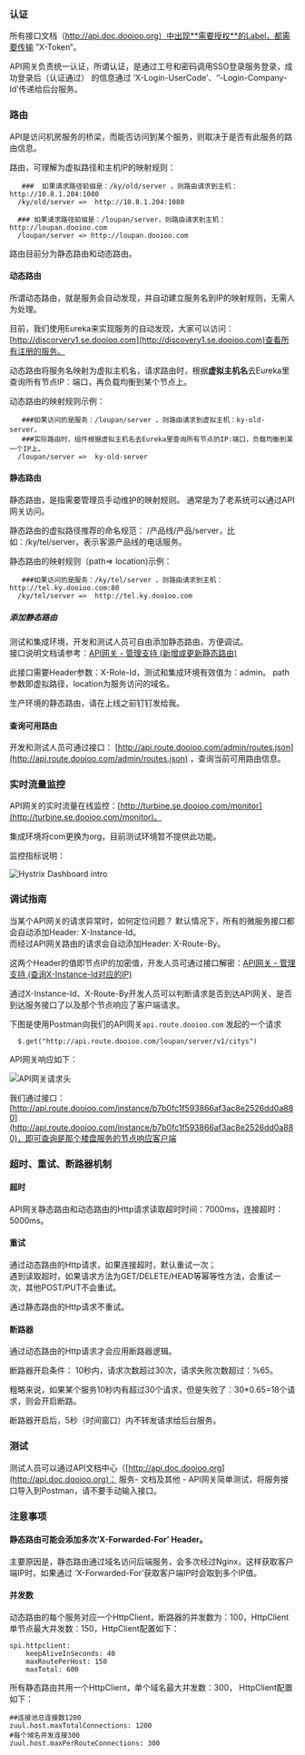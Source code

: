 <!-- toc -->

### 认证
所有接口文档（http://api.doc.dooioo.org）中出现**需要授权**的Label，都需要传输 ”X-Token“。

API网关负责统一认证，所谓认证，是通过工号和密码调用SSO登录服务登录，成功登录后（认证通过） 的信息通过 ‘X-Login-UserCode’、‘’-Login-Company-Id’传递给后台服务。

### 路由
API是访问机房服务的桥梁，而能否访问到某个服务，则取决于是否有此服务的路由信息。 

路由，可理解为虚拟路径和主机IP的映射规则：
```
   ###  如果请求路径前缀是：/ky/old/server ，则路由请求到主机：http://10.8.1.204:1080
  /ky/old/server =>  http://10.8.1.204:1080
  
  ### 如果请求路径前缀是：/loupan/server，则路由请求到主机：http://loupan.dooioo.com
  /loupan/server => http://loupan.dooioo.com
```


路由目前分为静态路由和动态路由。

#### 动态路由
所谓动态路由，就是服务会自动发现，并自动建立服务名到IP的映射规则，无需人为处理。  
  
目前，我们使用Eureka来实现服务的自动发现，大家可以访问：[http://discorvery1.se.dooioo.com](http://discovery1.se.dooioo.com)查看所有注册的服务。
  
动态路由将服务名映射为虚拟主机名，请求路由时，根据**虚拟主机名**去Eureka里查询所有节点IP：端口，再负载均衡到某个节点上。

动态路由的映射规则示例：
```
   ###如果访问的是服务：/loupan/server ，则路由请求到虚拟主机：ky-old-server，
   ###实际路由时，组件根据虚拟主机名去Eureka里查询所有节点的IP:端口，负载均衡到某一个IP上。
  /loupan/server =>  ky-old-server
```
#### 静态路由
静态路由，是指需要管理员手动维护的映射规则。
通常是为了老系统可以通过API网关访问。

静态路由的虚拟路径推荐的命名规范： /产品线/产品/server，比如：/ky/tel/server，表示客源产品线的电话服务。

静态路由的映射规则（path=> location)示例：
```
   ###如果访问的是服务：/ky/tel/server ，则路由请求到主机：http://tel.ky.dooioo.com:80
  /ky/tel/server =>  http://tel.ky.dooioo.com
```

##### 添加静态路由
测试和集成环境，开发和测试人员可自由添加静态路由，方便调试。  
接口说明文档请参考：[API网关 - 管理支持 (新增或更新静态路由)
](http://api.doc.dooioo.org/v1/doc/3100800167/194699906/2606921125)

此接口需要Header参数：X-Role-Id，测试和集成环境有效值为：admin。
path参数即虚拟路径，location为服务访问的域名。

生产环境的静态路由，请在上线之前钉钉发给我。

#### 查询可用路由
开发和测试人员可通过接口： [http://api.route.dooioo.com/admin/routes.json](http://api.route.dooioo.com/admin/routes.json) ，查询当前可用路由信息。

### 实时流量监控
API网关的实时流量在线监控：[http://turbine.se.dooioo.com/monitor](http://turbine.se.dooioo.com/monitor)。  
  
集成环境将com更换为org，目前测试环境暂不提供此功能。

监控指标说明：  

![Hystrix Dashboard intro]({{book.imagePath}}/parts/chapter1/images/turbine_dashboard_introduction.png)

### 调试指南
当某个API网关的请求异常时，如何定位问题？
默认情况下，所有的微服务接口都会自动添加Header: X-Instance-Id。  
而经过API网关路由的请求会自动添加Header: X-Route-By。

这两个Header的值即节点IP的加密值，开发人员可通过接口解密：[API网关 - 管理支持 (查询X-Instance-Id对应的IP)
](http://api.doc.dooioo.org/v1/doc/3100800167/194699906/427734797)

通过X-Instance-Id、X-Route-By开发人员可以判断请求是否到达API网关、是否到达服务接口了以及那个节点响应了客户端请求。


下图是使用Postman向我们的API网关`api.route.dooioo.com` 发起的一个请求 

```http
  $.get("http://api.route.dooioo.com/loupan/server/v1/citys")  
```

API网关响应如下：  

![API网关请求头]({{book.imagePath}}/parts/chapter1/images/api-route-header.png)  
  

我们通过接口：[http://api.route.dooioo.com/instance/b7b0fc1f593866af3ac8e2526dd0a880](http://api.route.dooioo.com/instance/b7b0fc1f593866af3ac8e2526dd0a880)，即可查询是那个楼盘服务的节点响应客户端

### 超时、重试、断路器机制
#### 超时
API网关静态路由和动态路由的Http请求读取超时时间：7000ms，连接超时：5000ms。
#### 重试
通过动态路由的Http请求，如果连接超时，默认重试一次；  
遇到读取超时，如果请求方法为GET/DELETE/HEAD等幂等性方法，会重试一次，其他POST/PUT不会重试。

通过静态路由的Http请求不重试。

#### 断路器
通过动态路由的Http请求才会应用断路器逻辑。

断路器开启条件： 10秒内，请求次数超过30次，请求失败次数超过：%65。
  
粗略来说，如果某个服务10秒内有超过30个请求，但是失败了：30*0.65=18个请求，则会开启断路。

断路器开启后，5秒（时间窗口）内不转发请求给后台服务。

### 测试
测试人员可以通过API文档中心（[http://api.doc.dooioo.org](http://api.doc.dooioo.org)： 服务- 文档及其他 - API网关简单测试，将服务接口导入到Postman，请不要手动输入接口。

### 注意事项
#### 静态路由可能会添加多次’X-Forwarded-For’ Header。
主要原因是，静态路由通过域名访问后端服务，会多次经过Nginx，这样获取客户端IP时，如果通过 ‘X-Forwarded-For’获取客户端IP时会取到多个IP值。

#### 并发数
动态路由的每个服务对应一个HttpClient，断路器的并发数为：100，HttpClient单节点最大并发数：150，HttpClient配置如下：
```
spi.httpclient:
    keepAliveInSeconds: 40
    maxRoutePerHost: 150
    maxTotal: 600
```

所有静态路由共用一个HttpClient，单个域名最大并发数：300， HttpClient配置如下：
```
##连接池总连接数1200  
zuul.host.maxTotalConnections: 1200
#每个域名并发连接300
zuul.host.maxPerRouteConnections: 300 
```




